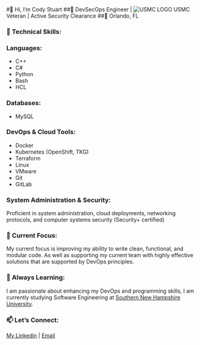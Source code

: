 #👋 Hi, I’m Cody Stuart
##💼 DevSecOps Engineer | ![USMC LOGO]("C:\Users\codyk\OneDrive\Pictures\marines_logo.jpg") USMC Veteran | Active Security Clearance
##📍 Orlando, FL

### 🔧 Technical Skills:

### Languages: 
- C++
- C#
- Python
- Bash
- HCL

### Databases: 
- MySQL

### DevOps & Cloud Tools:
- Docker
- Kubernetes (OpenShift, TKG)
- Terraform
- Linux
- VMware
- Git
- GitLab

### System Administration & Security: 
Proficient in system administration, cloud deployments, networking protocols, and computer systems security (Security+ certified)

### 🚀 Current Focus: 
My current focus is improving my ability to write clean, functional, and modular code. As well as supporting my current team with highly effective solutions that are supported by DevOps principles.  

### 🌱 Always Learning:
I am passionate about enhancing my DevOps and programming skills, I am currently studying Software Engineering at [Southern New Hampshire University](https://www.snhu.edu/).

### 📫 Let’s Connect:
[My Linkedin](https://www.linkedin.com/in/cody-stuart/) | [Email](codystuart1996@gmail.com)
